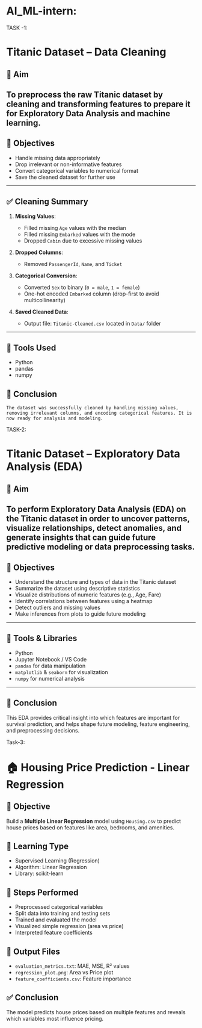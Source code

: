 # AI_ML-intern:
TASK -1:
# Titanic Dataset – Data Cleaning

## 🎯 Aim
   To preprocess the raw Titanic dataset by cleaning and transforming features to prepare it for Exploratory Data Analysis and machine learning.
---
## 📌 Objectives
- Handle missing data appropriately
- Drop irrelevant or non-informative features
- Convert categorical variables to numerical format
- Save the cleaned dataset for further use
---
## ✅ Cleaning Summary
1. **Missing Values**:
   - Filled missing `Age` values with the median
   - Filled missing `Embarked` values with the mode
   - Dropped `Cabin` due to excessive missing values

2. **Dropped Columns**:
   - Removed `PassengerId`, `Name`, and `Ticket`

3. **Categorical Conversion**:
   - Converted `Sex` to binary (`0 = male`, `1 = female`)
   - One-hot encoded `Embarked` column (drop-first to avoid multicollinearity)

4. **Saved Cleaned Data**:
   - Output file: `Titanic-Cleaned.csv` located in `Data/` folder
---
## 🧰 Tools Used

- Python
- pandas
- numpy
## 🏁 Conclusion
    The dataset was successfully cleaned by handling missing values, removing irrelevant columns, and encoding categorical features. It is now ready for analysis and modeling.
    

TASK-2:
# Titanic Dataset – Exploratory Data Analysis (EDA)

## 🎯 Aim
   To perform **Exploratory Data Analysis (EDA)** on the Titanic dataset in order to uncover patterns, visualize relationships, detect anomalies, and generate insights that can guide future predictive modeling or data preprocessing tasks.
---
## 📌 Objectives
- Understand the structure and types of data in the Titanic dataset
- Summarize the dataset using descriptive statistics
- Visualize distributions of numeric features (e.g., Age, Fare)
- Identify correlations between features using a heatmap
- Detect outliers and missing values
- Make inferences from plots to guide future modeling
---
## 🧰 Tools & Libraries
- Python
- Jupyter Notebook / VS Code
- `pandas` for data manipulation
- `matplotlib` & `seaborn` for visualization
- `numpy` for numerical analysis
---
## 🏁 Conclusion
This EDA provides critical insight into which features are important for survival prediction, and helps shape future modeling, feature engineering, and preprocessing decisions.

Task-3:

# 🏠 Housing Price Prediction - Linear Regression

## 📌 Objective
   Build a **Multiple Linear Regression** model using `Housing.csv` to predict house prices based on features like area, bedrooms, and amenities.

## 🧠 Learning Type
- Supervised Learning (Regression)
- Algorithm: Linear Regression
- Library: scikit-learn

## 🔧 Steps Performed
- Preprocessed categorical variables
- Split data into training and testing sets
- Trained and evaluated the model
- Visualized simple regression (area vs price)
- Interpreted feature coefficients

## 📂 Output Files
- `evaluation_metrics.txt`: MAE, MSE, R² values
- `regression_plot.png`: Area vs Price plot
- `feature_coefficients.csv`: Feature importance

## ✅ Conclusion
The model predicts house prices based on multiple features and reveals which variables most influence pricing.





